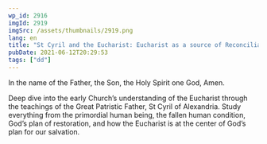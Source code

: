 ```yaml
---
wp_id: 2916
imgId: 2919
imgSrc: /assets/thumbnails/2919.png
lang: en
title: "St Cyril and the Eucharist: Eucharist as a source of Reconciliation by Fr. Anthony Mourad"
pubDate: 2021-06-12T20:29:53
tags: ["dd"]
---
```

<!-- page: 6 -->

<p>In the name of the Father, the Son, the Holy Spirit one God, Amen.</p>
<p>Deep dive into the early Church’s understanding of the Eucharist through the teachings of the Great Patristic Father, St Cyril of Alexandria. Study everything from the primordial human being, the fallen human condition, God’s plan of restoration, and how the Eucharist is at the center of God’s plan for our salvation.</p>
